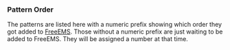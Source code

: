 ### Pattern Order

The patterns are listed here with a numeric prefix showing which order they got
added to [FreeEMS](http://freeems.org). Those without a numeric prefix are just
waiting to be added to FreeEMS. They will be assigned a number at that time.

